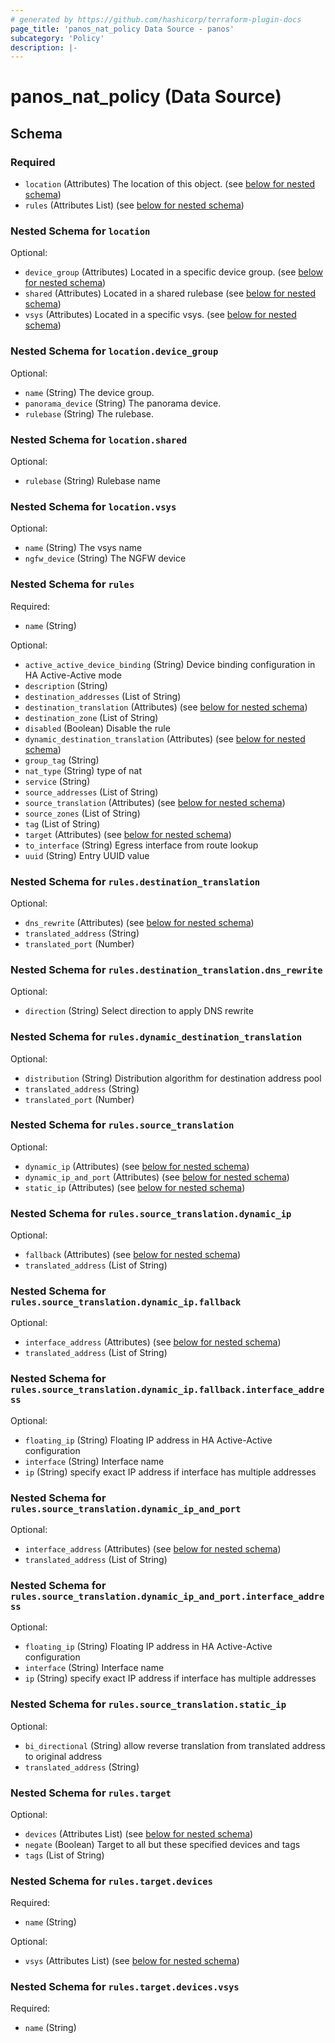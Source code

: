 ```yaml
---
# generated by https://github.com/hashicorp/terraform-plugin-docs
page_title: 'panos_nat_policy Data Source - panos'
subcategory: 'Policy'
description: |-
---
```


# panos_nat_policy (Data Source)

<!-- schema generated by tfplugindocs -->

## Schema

### Required

- `location` (Attributes) The location of this object. (see [below for nested schema](#nestedatt--location))
- `rules` (Attributes List) (see [below for nested schema](#nestedatt--rules))

<a id="nestedatt--location"></a>

### Nested Schema for `location`

Optional:

- `device_group` (Attributes) Located in a specific device group. (see [below for nested schema](#nestedatt--location--device_group))
- `shared` (Attributes) Located in a shared rulebase (see [below for nested schema](#nestedatt--location--shared))
- `vsys` (Attributes) Located in a specific vsys. (see [below for nested schema](#nestedatt--location--vsys))

<a id="nestedatt--location--device_group"></a>

### Nested Schema for `location.device_group`

Optional:

- `name` (String) The device group.
- `panorama_device` (String) The panorama device.
- `rulebase` (String) The rulebase.

<a id="nestedatt--location--shared"></a>

### Nested Schema for `location.shared`

Optional:

- `rulebase` (String) Rulebase name

<a id="nestedatt--location--vsys"></a>

### Nested Schema for `location.vsys`

Optional:

- `name` (String) The vsys name
- `ngfw_device` (String) The NGFW device

<a id="nestedatt--rules"></a>

### Nested Schema for `rules`

Required:

- `name` (String)

Optional:

- `active_active_device_binding` (String) Device binding configuration in HA Active-Active mode
- `description` (String)
- `destination_addresses` (List of String)
- `destination_translation` (Attributes) (see [below for nested schema](#nestedatt--rules--destination_translation))
- `destination_zone` (List of String)
- `disabled` (Boolean) Disable the rule
- `dynamic_destination_translation` (Attributes) (see [below for nested schema](#nestedatt--rules--dynamic_destination_translation))
- `group_tag` (String)
- `nat_type` (String) type of nat
- `service` (String)
- `source_addresses` (List of String)
- `source_translation` (Attributes) (see [below for nested schema](#nestedatt--rules--source_translation))
- `source_zones` (List of String)
- `tag` (List of String)
- `target` (Attributes) (see [below for nested schema](#nestedatt--rules--target))
- `to_interface` (String) Egress interface from route lookup
- `uuid` (String) Entry UUID value

<a id="nestedatt--rules--destination_translation"></a>

### Nested Schema for `rules.destination_translation`

Optional:

- `dns_rewrite` (Attributes) (see [below for nested schema](#nestedatt--rules--destination_translation--dns_rewrite))
- `translated_address` (String)
- `translated_port` (Number)

<a id="nestedatt--rules--destination_translation--dns_rewrite"></a>

### Nested Schema for `rules.destination_translation.dns_rewrite`

Optional:

- `direction` (String) Select direction to apply DNS rewrite

<a id="nestedatt--rules--dynamic_destination_translation"></a>

### Nested Schema for `rules.dynamic_destination_translation`

Optional:

- `distribution` (String) Distribution algorithm for destination address pool
- `translated_address` (String)
- `translated_port` (Number)

<a id="nestedatt--rules--source_translation"></a>

### Nested Schema for `rules.source_translation`

Optional:

- `dynamic_ip` (Attributes) (see [below for nested schema](#nestedatt--rules--source_translation--dynamic_ip))
- `dynamic_ip_and_port` (Attributes) (see [below for nested schema](#nestedatt--rules--source_translation--dynamic_ip_and_port))
- `static_ip` (Attributes) (see [below for nested schema](#nestedatt--rules--source_translation--static_ip))

<a id="nestedatt--rules--source_translation--dynamic_ip"></a>

### Nested Schema for `rules.source_translation.dynamic_ip`

Optional:

- `fallback` (Attributes) (see [below for nested schema](#nestedatt--rules--source_translation--dynamic_ip--fallback))
- `translated_address` (List of String)

<a id="nestedatt--rules--source_translation--dynamic_ip--fallback"></a>

### Nested Schema for `rules.source_translation.dynamic_ip.fallback`

Optional:

- `interface_address` (Attributes) (see [below for nested schema](#nestedatt--rules--source_translation--dynamic_ip--fallback--interface_address))
- `translated_address` (List of String)

<a id="nestedatt--rules--source_translation--dynamic_ip--fallback--interface_address"></a>

### Nested Schema for `rules.source_translation.dynamic_ip.fallback.interface_address`

Optional:

- `floating_ip` (String) Floating IP address in HA Active-Active configuration
- `interface` (String) Interface name
- `ip` (String) specify exact IP address if interface has multiple addresses

<a id="nestedatt--rules--source_translation--dynamic_ip_and_port"></a>

### Nested Schema for `rules.source_translation.dynamic_ip_and_port`

Optional:

- `interface_address` (Attributes) (see [below for nested schema](#nestedatt--rules--source_translation--dynamic_ip_and_port--interface_address))
- `translated_address` (List of String)

<a id="nestedatt--rules--source_translation--dynamic_ip_and_port--interface_address"></a>

### Nested Schema for `rules.source_translation.dynamic_ip_and_port.interface_address`

Optional:

- `floating_ip` (String) Floating IP address in HA Active-Active configuration
- `interface` (String) Interface name
- `ip` (String) specify exact IP address if interface has multiple addresses

<a id="nestedatt--rules--source_translation--static_ip"></a>

### Nested Schema for `rules.source_translation.static_ip`

Optional:

- `bi_directional` (String) allow reverse translation from translated address to original address
- `translated_address` (String)

<a id="nestedatt--rules--target"></a>

### Nested Schema for `rules.target`

Optional:

- `devices` (Attributes List) (see [below for nested schema](#nestedatt--rules--target--devices))
- `negate` (Boolean) Target to all but these specified devices and tags
- `tags` (List of String)

<a id="nestedatt--rules--target--devices"></a>

### Nested Schema for `rules.target.devices`

Required:

- `name` (String)

Optional:

- `vsys` (Attributes List) (see [below for nested schema](#nestedatt--rules--target--devices--vsys))

<a id="nestedatt--rules--target--devices--vsys"></a>

### Nested Schema for `rules.target.devices.vsys`

Required:

- `name` (String)
